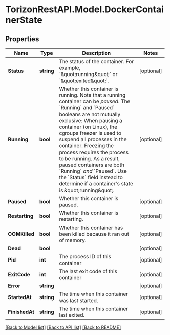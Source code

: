 
# TorizonRestAPI.Model.DockerContainerState

## Properties

Name | Type | Description | Notes
------------ | ------------- | ------------- | -------------
**Status** | **string** | The status of the container. For example, &#x60;\&quot;running\&quot;&#x60; or &#x60;\&quot;exited\&quot;&#x60;.  | [optional] 
**Running** | **bool** | Whether this container is running.  Note that a running container can be _paused_. The &#x60;Running&#x60; and &#x60;Paused&#x60; booleans are not mutually exclusive:  When pausing a container (on Linux), the cgroups freezer is used to suspend all processes in the container. Freezing the process requires the process to be running. As a result, paused containers are both &#x60;Running&#x60; _and_ &#x60;Paused&#x60;.  Use the &#x60;Status&#x60; field instead to determine if a container&#39;s state is \&quot;running\&quot;.  | [optional] 
**Paused** | **bool** | Whether this container is paused. | [optional] 
**Restarting** | **bool** | Whether this container is restarting. | [optional] 
**OOMKilled** | **bool** | Whether this container has been killed because it ran out of memory. | [optional] 
**Dead** | **bool** |  | [optional] 
**Pid** | **int** | The process ID of this container | [optional] 
**ExitCode** | **int** | The last exit code of this container | [optional] 
**Error** | **string** |  | [optional] 
**StartedAt** | **string** | The time when this container was last started. | [optional] 
**FinishedAt** | **string** | The time when this container last exited. | [optional] 

[[Back to Model list]](../README.md#documentation-for-models)
[[Back to API list]](../README.md#documentation-for-api-endpoints)
[[Back to README]](../README.md)

